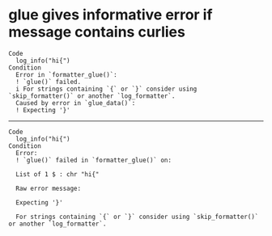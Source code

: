 # glue gives informative error if message contains curlies

    Code
      log_info("hi{")
    Condition
      Error in `formatter_glue()`:
      ! `glue()` failed.
      i For strings containing `{` or `}` consider using `skip_formatter()` or another `log_formatter`.
      Caused by error in `glue_data()`:
      ! Expecting '}'

---

    Code
      log_info("hi{")
    Condition
      Error:
      ! `glue()` failed in `formatter_glue()` on:
      
      List of 1 $ : chr "hi{"
      
      Raw error message:
      
      Expecting '}'
      
      For strings containing `{` or `}` consider using `skip_formatter()` or another `log_formatter`.

